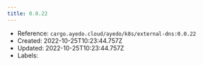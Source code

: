 ```yaml
---
title: 0.0.22
---
```



- Reference: `cargo.ayedo.cloud/ayedo/k8s/external-dns:0.0.22`
- Created: 2022-10-25T10:23:44.757Z
- Updated: 2022-10-25T10:23:44.757Z
- Labels:


